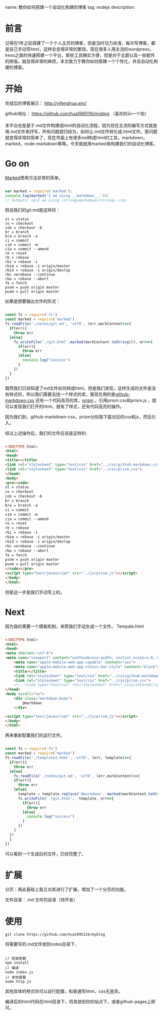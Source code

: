name:  教你如何搭建一个自动化构建的博客
tag:  nodejs
description:  



# 前言

记得在1年之前搭建了一个个人主页的博客，但是当时功力尚浅，每次写博客，都是自己手动写html，这样会变得非常的繁琐，现在很多人用主流的wordpress，hexo之类的快速搭建一个平台，那些工具确实方便，但是对于主题以及一些额外的排版，就显得非常的麻烦，本文致力于教你如何搭建一个个性化，并且自动化构建的博客。

# 开始

完成后的博客展示： http://yifenghua.win/

github地址： https://github.com/hua1995116/myblog （喜欢的👍一个哈）

本平台也是基于.md文件构建成html的自动化流程，因为现在主流的编写方式就是用.md文件来抒写，所有问题就归结为，如何让.md文件转化成.html文件。那问题就变得非常的简单了，现在市面上有很多md转成html的工具，markdown，marked，node-markdown等等。今天我就用marked来构建我们的自动化博客。

# Go on

[Marked](https://github.com/chjj/marked)使用方法非常的简单。

```javascript

var marked = require('marked');
console.log(marked('I am using __markdown__.'));
// Outputs: <p>I am using <strong>markdown</strong>.</p>
```

假设我们的git.md是这样的：

```
st = status
co = checkout
cob = checkout -b
br = branch
bra = branch -a
ci = commit
cim = commit -m
cia = commit --amend
re = reset
rb = rebase
rbi = rebase -i
rbim = rebase -i origin/master
rbid = rebase -i origin/devlop
rbc =erebase --continue
rba = rebase --abort
fe = fetch
psom = push origin master
puom = pull origin master
```
如果是想要输出文件的形式：

```javascript

const fs = require('fs')  
const marked = require('marked') 
fs.readFile('./notes/git.md', 'utf8', (err,markContent)=>{  
  if(err){  
    throw err  
  }else{   
    fs.writeFile('./git.html',marked(markContent.toString()), err=>{  
      if(err){  
        throw err  
      }else{  
        console.log("success")  
      }  
    }) 
  }  
})   
```

既然我们已经知道了md文件如何转成html，但是我们发现，这样生成的文件是没有样式的，所以我们需要去找一个样式的库，我现在用的是[github-markdown.css](https://github.com/sindresorhus/github-markdown-css) 还有一个代码高亮的库，[prism](https://github.com/PrismJS/prism) 。引用prism.css和prism.js ，就可以发现我们打开的html，就有了样式，还有代码高亮的操作。

因为我们到，github-markdown-css，prism分别取下载对应的css和js，然后引入。

经过上述操作后，我们的文件应该是这样的:

```Html

<!DOCTYPE html>
<html>
<head>
<title></title>
<link rel="stylesheet" type="text/css" href="../css/github-markdown.css">
<link rel="stylesheet" type="text/css" href="../css/prism.css">
</head>
<body>
<pre><code>
st = status
co = checkout
cob = checkout -b
br = branch
bra = branch -a
ci = commit
cim = commit -m
cia = commit --amend
re = reset
rb = rebase
rbi = rebase -i
rbim = rebase -i origin/master
rbid = rebase -i origin/devlop
rbc =erebase --continue
rba = rebase --abort
fe = fetch
psom = push origin master
puom = pull origin master
</code></pre>
<script type="text/javascript" src="../js/prism.js"></script>
</body>
</html>
```


但是这一步是我们手动写上的。

# Next

因为我的需要一个模板机制，来帮我们手动生成一个文件。
Tempale.html

```Html

<!DOCTYPE html>
<html>
<head>
<meta charset="utf-8">
<meta name="viewport" content="width=device-width, initial-scale=1.0, user-scalable=0, minimum-scale=1.0, maximum-scale=1.0">
	<meta name="apple-mobile-web-app-capable" content="yes">
	<meta name="apple-mobile-web-app-status-bar-style" content="black">
	<title></title>
	<link rel="stylesheet" type="text/css" href="../css/github-markdown.css">
	<link rel="stylesheet" type="text/css" href="../css/prism.css">
	<!-- <link type="text/css" rel="stylesheet" href="./css/shCoreEclipse.css"/> -->
</head>
<body scroll="no">
	<div class="markdown-body">
		@markdown
	</div>

<script type="text/javascript" src="../js/prism.js"></script>
</body>
</html>
```

再来重新配置我们的运行文件。

```javascript

const fs = require('fs')  
const marked = require('marked') 
fs.readFile('./template1.html', 'utf8', (err, template)=>{  
  if(err){  
    throw err  
  }else{  
    fs.readFile('./notes/git.md', 'utf8', (err,markContent)=>{  
    if(err){  
      throw err  
    }else{   
      template = template.replace('@markdown', marked(markContent.toString()))
      fs.writeFile('./git.html',  template, err=>{  
        if(err){  
          throw err  
        }else{  
          console.log("success")  
        }  
      })
    }  
  })
  }
})
```

可以看到一个生成后的文件，已经完整了。

# 扩展

分页：再此基础上我又对其进行了扩展，增加了一个分页的功能。

文件目录：.md 文件的目录（待开发）

# 使用

```Git
git clone https://github.com/hua1995116/myblog
```

将需要写的.md文件放到notes目录下，

```

// 安装依赖
npm install
// 编译
node index.js
// 本地查看
node http.js
```

其他具体的样式你可以自行配置，和普通写html，css无差异。

编译后的html代码在html目录下，将其放到你的站点下，或者github-pages上即可。
